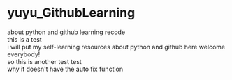 # yuyu_GithubLearning
about python and github learning recode
<br>this is a test
<br>i will put my self-learning resources about python and github here
welcome everybody!
<br>so this is another test test
<br>why it doesn't have the auto fix function